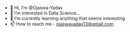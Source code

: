- 👋 Hi, I’m @Ojaswa-Yadav
- 👀 I’m interested in Data Science...
- 🌱 I’m currently learning anything that seems interesting
- 📫 How to reach me - ojaswayadav13@gmail.com

<!---
Ojaswa-Yadav/Ojaswa-Yadav is a ✨ special ✨ repository because its `README.md` (this file) appears on your GitHub profile.
You can click the Preview link to take a look at your changes.
--->
